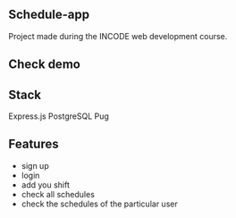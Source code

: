 ## Schedule-app
Project made during the INCODE web development course.
## Check demo
## Stack
Express.js
PostgreSQL
Pug
## Features
- sign up
- login
- add you shift
- check all schedules
- check the schedules of the particular user
